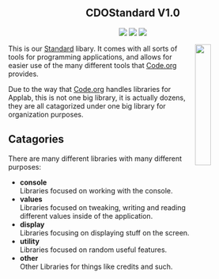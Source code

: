 <h2 align="center">CDOStandard V1.0</h2>
<p align="center">
  <img src="https://img.shields.io/badge/License-MIT-blue.svg">
  <img src="https://img.shields.io/badge/Maintained%3F-yes-green.svg">
  <img src=https://badgen.net/github/stars/code-org-open-source/Standard>
</p>

<a>
  <img width="25%" src="https://github.com/code-org-open-source/assets/blob/main/assets/standard-2.png?raw=true" align="right" />
</a>

This is our [Standard](https://github.com/code-org-open-source/Standard) libary. It comes with all sorts of tools for programming applications, and allows for easier use of the many different tools that [Code.org](https://code.org) provides.   

Due to the way that [Code.org](https://code.org) handles libraries for Applab, this is not one big library, it is actually dozens, they are all catagorized under one big library for organization purposes.

## Catagories
There are many different libraries with many different purposes:

- **console**   
Libraries focused on working with the console.  
- **values**  
Libraries focused on tweaking, writing and reading different values inside of the application.   
- **display**    
Libraries focusing on displaying stuff on the screen.    
- **utility**   
Libraries focused on random useful features.   
- **other**    
Other Libraries for things like credits and such.

